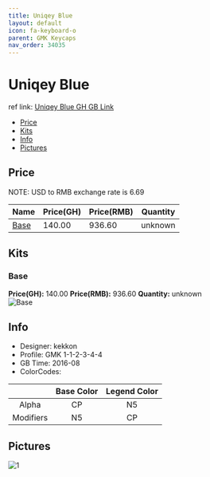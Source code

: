 ```yaml
---
title: Uniqey Blue
layout: default
icon: fa-keyboard-o
parent: GMK Keycaps
nav_order: 34035
---
```


# Uniqey Blue

ref link: [Uniqey Blue GH GB Link](https://geekhack.org/index.php?topic=84142.0)

* [Price](#price)
* [Kits](#kits)
* [Info](#info)
* [Pictures](#pictures)


## Price  
NOTE: USD to RMB exchange rate is 6.69

| Name          | Price(GH)    |  Price(RMB) | Quantity |
| ------------- | ------------ |  ---------- | -------- |
|[Base](#base)|140.00|936.60|unknown|


## Kits
### Base
**Price(GH):** 140.00    **Price(RMB):** 936.60    **Quantity:** unknown  
<img src="{{ 'assets/images/gmk-keycaps/uniqeyblue/kits_pics/base.jpg' | relative_url }}" alt="Base" class="image featured">


## Info
* Designer: kekkon
* Profile: GMK 1-1-2-3-4-4
* GB Time: 2016-08
* ColorCodes:  

| |Base Color     | Legend Color
| :-------------: | :-------------: | :------------:
|Alpha|CP|N5
|Modifiers|N5|CP


## Pictures
<img src="{{ 'assets/images/gmk-keycaps/uniqeyblue/rendering_pics/1.jpg' | relative_url }}" alt="1" class="image featured">
